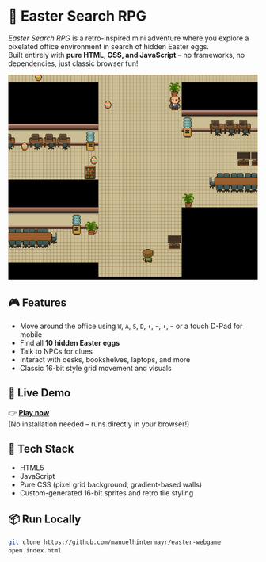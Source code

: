 # 🐣 Easter Search RPG

_Easter Search RPG_ is a retro-inspired mini adventure where you explore a pixelated office environment in search of hidden Easter eggs.  
Built entirely with **pure HTML, CSS, and JavaScript** – no frameworks, no dependencies, just classic browser fun!

![Game Screenshot](preview.png)

## 🎮 Features

- Move around the office using `W`, `A`, `S`, `D`, `⬆️`, `⬅️`, `⬇️`, `➡️` or a touch D-Pad for mobile
- Find all **10 hidden Easter eggs**
- Talk to NPCs for clues
- Interact with desks, bookshelves, laptops, and more
- Classic 16-bit style grid movement and visuals

## 🚀 Live Demo

👉 **[Play now](https://projects.manuelhintermayr.com/easter-webgame/)**  
(No installation needed – runs directly in your browser!)

## 🧱 Tech Stack

- HTML5
- JavaScript
- Pure CSS (pixel grid background, gradient-based walls)
- Custom-generated 16-bit sprites and retro tile styling

## 📦 Run Locally

```bash
git clone https://github.com/manuelhintermayr/easter-webgame
open index.html
